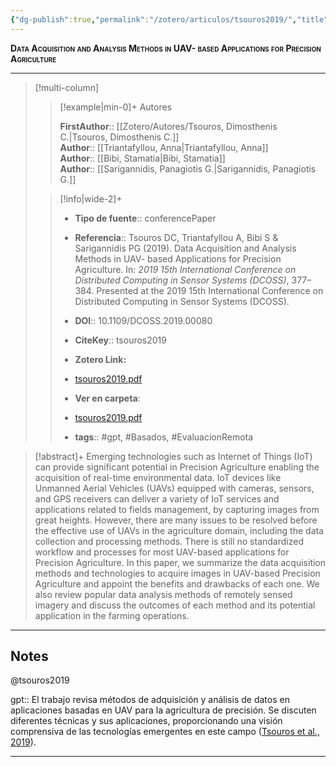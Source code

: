 ```yaml
---
{"dg-publish":true,"permalink":"/zotero/articulos/tsouros2019/","title":"Data Acquisition and Analysis Methods in UAV- based Applications for Precision Agriculture","tags":["#zotero"]}
---
```



<span style="font-variant:small-caps; font-weight: bold;">Data Acquisition and Analysis Methods in UAV- based Applications for Precision Agriculture</span>

---


> [!multi-column]
>
>> [!example|min-0]+ Autores
>> 
>> **FirstAuthor**:: [[Zotero/Autores/Tsouros, Dimosthenis C.\|Tsouros, Dimosthenis C.]]  
>> **Author**:: [[Triantafyllou, Anna\|Triantafyllou, Anna]]  
>> **Author**:: [[Bibi, Stamatia\|Bibi, Stamatia]]  
>> **Author**:: [[Sarigannidis, Panagiotis G.\|Sarigannidis, Panagiotis G.]]  
 >
>
>> [!info|wide-2]+
>>
>> - **Tipo de fuente**:: conferencePaper
>> - **Referencia**:: Tsouros DC, Triantafyllou A, Bibi S & Sarigannidis PG (2019). Data Acquisition and Analysis Methods in UAV- based Applications for Precision Agriculture. In: _2019 15th International Conference on Distributed Computing in Sensor Systems (DCOSS)_, 377–384. Presented at the 2019 15th International Conference on Distributed Computing in Sensor Systems (DCOSS).
>> - **DOI**:: 10.1109/DCOSS.2019.00080
>> - **CiteKey**:: tsouros2019
>> - **Zotero Link:** 
>> - [tsouros2019.pdf](zotero://select/library/items/KAAKND3P)
>>
>> - **Ver en carpeta**: 
>> - [tsouros2019.pdf](file://J:\OneDrive\Articulos\tsouros2019.pdf)
>> - **tags**:: #gpt, #Basados, #EvaluacionRemota



> [!abstract]+ 
>Emerging technologies such as Internet of Things (IoT) can provide significant potential in Precision Agriculture enabling the acquisition of real-time environmental data. IoT devices like Unmanned Aerial Vehicles (UAVs) equipped with cameras, sensors, and GPS receivers can deliver a variety of IoT services and applications related to fields management, by capturing images from great heights. However, there are many issues to be resolved before the effective use of UAVs in the agriculture domain, including the data collection and processing methods. There is still no standardized workflow and processes for most UAV-based applications for Precision Agriculture. In this paper, we summarize the data acquisition methods and technologies to acquire images in UAV-based Precision Agriculture and appoint the benefits and drawbacks of each one. We also review popular data analysis methods of remotely sensed imagery and discuss the outcomes of each method and its potential application in the farming operations.


--- 

## Notes

@tsouros2019

gpt:: El trabajo revisa métodos de adquisición y análisis de datos en aplicaciones basadas en UAV para la agricultura de precisión. Se discuten diferentes técnicas y sus aplicaciones, proporcionando una visión comprensiva de las tecnologías emergentes en este campo ([Tsouros et al., 2019](zotero://select/library/items/ZY4SY75I)).






---







